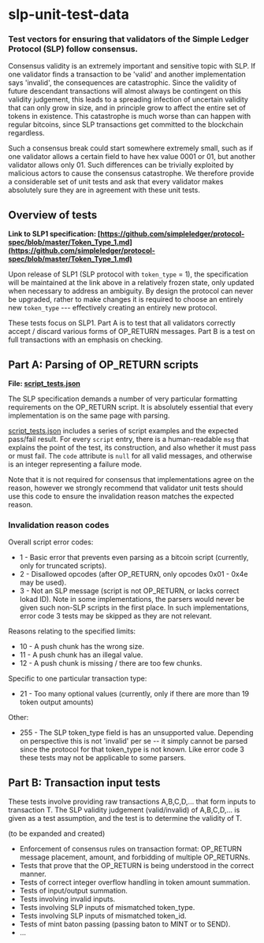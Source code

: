 # slp-unit-test-data
### Test vectors for ensuring that validators of the Simple Ledger Protocol (SLP) follow consensus.

Consensus validity is an extremely important and sensitive topic with SLP. If one validator finds a transaction to be 'valid' and another implementation says 'invalid', the consequences are catastrophic. Since the validity of future descendant transactions will almost always be contingent on this validity judgement, this leads to a spreading infection of uncertain validity that can only grow in size, and in principle grow to affect the entire set of tokens in existence. This catastrophe is much worse than can happen with regular bitcoins, since SLP transactions get committed to the blockchain regardless.

Such a consensus break could start somewhere extremely small, such as if one validator allows a certain field to have hex value 0001 or 01, but another validator allows only 01. Such differences can be trivially exploited by malicious actors to cause the consensus catastrophe. We therefore provide a considerable set of unit tests and ask that every validator makes absolutely sure they are in agreement with these unit tests.

## Overview of tests

**Link to SLP1 specification: [https://github.com/simpleledger/protocol-spec/blob/master/Token_Type_1.md](https://github.com/simpleledger/protocol-spec/blob/master/Token_Type_1.md)**

Upon release of SLP1 (SLP protocol with `token_type` = 1), the specification will be maintained at the link above in a relatively frozen state, only updated when necessary to address an ambiguity. By design the protocol can never be upgraded, rather to make changes it is required to choose an entirely new `token_type` --- effectively creating an entirely new protocol.

These tests focus on SLP1. Part A is to test that all validators correctly accept / discard various forms of OP_RETURN messages. Part B is a test on full transactions with an emphasis on checking.

## Part A: Parsing of OP_RETURN scripts

**File: [script_tests.json](script_tests.json)**

The SLP specification demands a number of very particular formatting requirements on the OP_RETURN script. It is absolutely essential that every implementation is on the same page with parsing.

[script_tests.json](script_tests.json) includes a series of script examples and the expected pass/fail result. For every `script` entry, there is a human-readable `msg` that explains the point of the test, its construction, and also whether it must pass or must fail. The `code` attribute is `null` for all valid messages, and otherwise is an integer representing a failure mode.

Note that it is not required for consensus that implementations agree on the reason, however we strongly recommend that validator unit tests should use this code to ensure the invalidation reason matches the expected reason.

### Invalidation reason codes

Overall script error codes:
* 1 - Basic error that prevents even parsing as a bitcoin script (currently, only for truncated scripts).
* 2 - Disallowed opcodes (after OP_RETURN, only opcodes 0x01 - 0x4e may be used).
* 3 - Not an SLP message (script is not OP_RETURN, or lacks correct lokad ID). Note in some implementations, the parsers would never be given such non-SLP scripts in the first place. In such implementations, error code 3 tests may be skipped as they are not relevant.

Reasons relating to the specified limits:
* 10 - A push chunk has the wrong size.
* 11 - A push chunk has an illegal value.
* 12 - A push chunk is missing / there are too few chunks.

Specific to one particular transaction type:

* 21 - Too many optional values (currently, only if there are more than 19 token output amounts)

Other:
* 255 - The SLP token_type field is has an unsupported value. Depending on perspective this is not 'invalid' per se -- it simply cannot be parsed since the protocol for that token_type is not known. Like error code 3 these tests may not be applicable to some parsers.


## Part B: Transaction input tests

These tests involve providing raw transactions A,B,C,D,... that form inputs to transaction T. The SLP validity judgement (valid/invalid) of A,B,C,D,... is given as a test assumption, and the test is to determine the validity of T.

(to be expanded and created)

* Enforcement of consensus rules on transaction format: OP_RETURN message placement, amount, and forbidding of multiple OP_RETURNs.
* Tests that prove that the OP_RETURN is being understood in the correct manner.
* Tests of correct integer overflow handling in token amount summation.
* Tests of input/output summation.
* Tests involving invalid inputs.
* Tests involving SLP inputs of mismatched token_type.
* Tests involving SLP inputs of mismatched token_id.
* Tests of mint baton passing (passing baton to MINT or to SEND).
* ...
